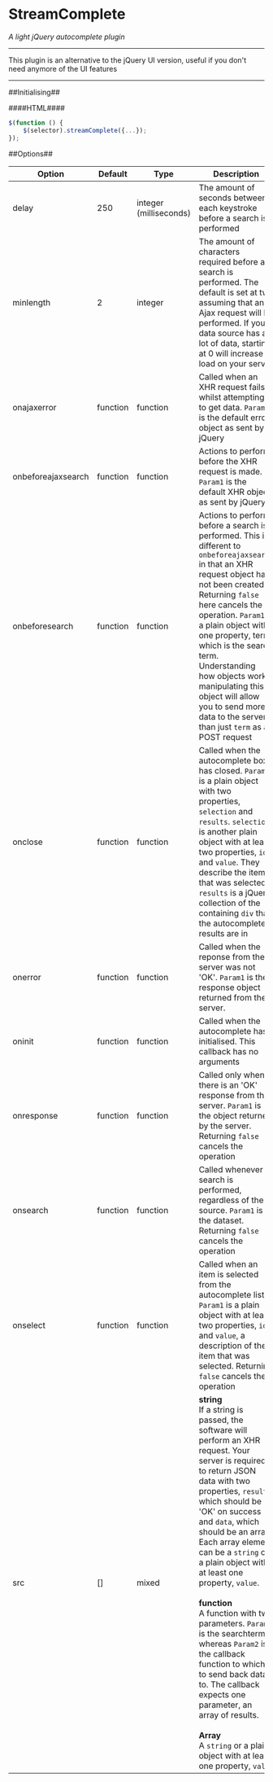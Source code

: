 # StreamComplete #
*A light jQuery autocomplete plugin*


----------


This plugin is an alternative to the jQuery UI version, useful if you don't need anymore of the UI features


----------

##Initialising##

####HTML####
    <script type="text/javascript" src="/path/to/streamcomplete.js"></script>
    <link rel="stylesheet" type="text/css" href="/path/to/streamcomplete.css">

```js
$(function () {
    $(selector).streamComplete({...});
});
```

##Options##

| Option | Default | Type | Description |
----------|-------|-------|----------------|
delay | 250 | integer (milliseconds) | The amount of seconds between each keystroke before a search is performed
minlength | 2 | integer | The amount of characters required before a search is performed. The default is set at two assuming that an Ajax request will be performed. If your data source has a lot of data, starting at 0 will increase load on your server
onajaxerror | function | function | Called when an XHR request fails whilst attempting to get data. `Param1` is the default error object as sent by jQuery
onbeforeajaxsearch | function | function | Actions to perform before the XHR request is made. `Param1` is the default XHR object as sent by jQuery
onbeforesearch | function | function | Actions to perform before a search is performed. This is different to `onbeforeajaxsearch` in that an XHR request object has not been created. Returning `false` here cancels the operation. `Param1` is a plain object with one property, term, which is the search term. Understanding how objects work, manipulating this object will allow you to send more data to the server than just `term` as a POST request
onclose | function | function | Called when the autocomplete box has closed. `Param1` is a plain object with two properties, `selection` and `results`. `selection` is another plain object with at least two properties, `id` and `value`. They describe the item that was selected. `results` is a jQuery collection of the containing `div` that the autocomplete results are in
onerror | function | function | Called when the reponse from the server was not 'OK'. `Param1` is the response object returned from the server. 
oninit | function | function | Called when the autocomplete has initialised. This callback has no arguments
onresponse | function | function | Called only when there is an 'OK' response from the server. `Param1` is the object returned by the server. Returning `false` cancels the operation
onsearch | function | function | Called whenever a search is performed, regardless of the source. `Param1` is the dataset. Returning `false` cancels the operation
onselect | function | function | Called when an item is selected from the autocomplete list. `Param1` is a plain object with at least two properties, `id` and `value`, a description of the item that was selected. Returning `false` cancels the operation
src | [] | mixed | **string**<br/> If a string is passed, the software will perform an XHR request. Your server is required to return JSON data with two properties, `result`, which should be 'OK' on success and `data`, which should be an array. Each array element can be a `string` or a plain object with at least one property, `value`. <br/><br/>**function**<br/>A function with two parameters. `Param1` is the searchterm, whereas `Param2` is the callback function to which to send back data to. The callback expects one parameter, an array of results.<br/><br/>**Array**<br/>A `string` or a plain object with at least one property, `value`
